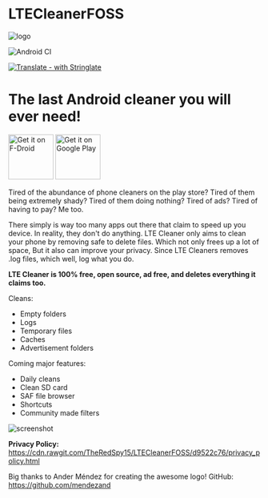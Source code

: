 # LTECleanerFOSS
![logo](https://imgur.com/ykSLpTS.png) 

![Android CI](https://github.com/TheRedSpy15/LTECleanerFOSS/workflows/Android%20CI/badge.svg)

[![Translate - with Stringlate](https://img.shields.io/badge/translate%20with-stringlate-green.svg)](https://lonamiwebs.github.io/stringlate/translate?git=https%3A%2F%2Fgithub.com%2FTheRedSpy15%2FLTECleanerFOSS)

# The last Android cleaner you will ever need!

[<img src="https://f-droid.org/badge/get-it-on.png"
     alt="Get it on F-Droid"
     height="90">](https://f-droid.org/packages/theredspy15.ltecleanerfoss/)
[<img src="https://play.google.com/intl/en_us/badges/images/generic/en-play-badge.png"
    alt="Get it on Google Play"
    height="90">](https://play.google.com/store/apps/details?id=theredspy15.ltecleanerfoss)

Tired of the abundance of phone cleaners on the play store? Tired of 
them being extremely shady? Tired of them doing nothing? Tired of ads? 
Tired of having to pay? Me too.

There simply is way too many apps out there that claim to speed up you device. In reality, they don't do anything.
LTE Cleaner only aims to clean your phone by removing safe to delete files. Which not only frees up a lot of space,
But it also can improve your privacy. Since LTE Cleaners removes .log files, which well, log what you do.

__LTE Cleaner is 100% free, open source, ad free, and deletes everything it claims too.__

Cleans:
- Empty folders
- Logs
- Temporary files
- Caches
- Advertisement folders

Coming major features:
- Daily cleans
- Clean SD card
- SAF file browser
- Shortcuts
- Community made filters

![screenshot](https://github.com/TheRedSpy15/LTECleanerFOSS/blob/master/Screenshots/Screenshot_1529468353_framed.png)

__Privacy Policy:__ https://cdn.rawgit.com/TheRedSpy15/LTECleanerFOSS/d9522c76/privacy_policy.html

Big thanks to Ander Méndez for creating the awesome logo!
GitHub: https://github.com/mendezand 
